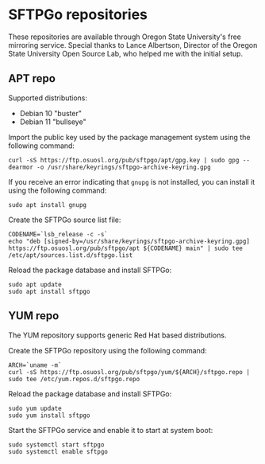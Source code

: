 # SFTPGo repositories

These repositories are available through Oregon State University's free mirroring service. Special thanks to Lance Albertson, Director of the Oregon State University Open Source Lab, who helped me with the initial setup.

## APT repo

Supported distributions:

- Debian 10 "buster"
- Debian 11 "bullseye"

Import the public key used by the package management system using the following command:

```shell
curl -sS https://ftp.osuosl.org/pub/sftpgo/apt/gpg.key | sudo gpg --dearmor -o /usr/share/keyrings/sftpgo-archive-keyring.gpg
```

If you receive an error indicating that `gnupg` is not installed, you can install it using the following command:

```shell
sudo apt install gnupg
```

Create the SFTPGo source list file:

```shell
CODENAME=`lsb_release -c -s`
echo "deb [signed-by=/usr/share/keyrings/sftpgo-archive-keyring.gpg] https://ftp.osuosl.org/pub/sftpgo/apt ${CODENAME} main" | sudo tee /etc/apt/sources.list.d/sftpgo.list
```

Reload the package database and install SFTPGo:

```shell
sudo apt update
sudo apt install sftpgo
```

## YUM repo

The YUM repository supports generic Red Hat based distributions.

Create the SFTPGo repository using the following command:

```shell
ARCH=`uname -m`
curl -sS https://ftp.osuosl.org/pub/sftpgo/yum/${ARCH}/sftpgo.repo | sudo tee /etc/yum.repos.d/sftpgo.repo
```

Reload the package database and install SFTPGo:

```shell
sudo yum update
sudo yum install sftpgo
```

Start the SFTPGo service and enable it to start at system boot:

```shell
sudo systemctl start sftpgo
sudo systemctl enable sftpgo
```
